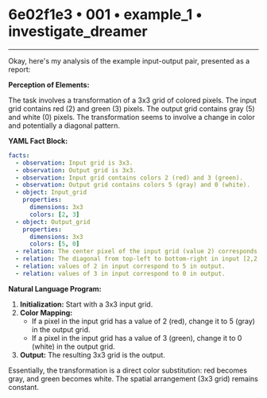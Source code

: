# 6e02f1e3 • 001 • example_1 • investigate_dreamer

---
Okay, here's my analysis of the example input-output pair, presented as a report:

**Perception of Elements:**

The task involves a transformation of a 3x3 grid of colored pixels. The input grid contains red (2) and green (3) pixels. The output grid contains gray (5) and white (0) pixels. The transformation seems to involve a change in color and potentially a diagonal pattern.

**YAML Fact Block:**



```yaml
facts:
  - observation: Input grid is 3x3.
  - observation: Output grid is 3x3.
  - observation: Input grid contains colors 2 (red) and 3 (green).
  - observation: Output grid contains colors 5 (gray) and 0 (white).
  - object: Input_grid
    properties:
      dimensions: 3x3
      colors: [2, 3]
  - object: Output_grid
    properties:
      dimensions: 3x3
      colors: [5, 0]
  - relation: The center pixel of the input grid (value 2) corresponds to the center pixel of output (value 5).
  - relation: The diagonal from top-left to bottom-right in input [2,2,3] becomes [5,5,5] in output.
  - relation: values of 2 in input correspond to 5 in output.
  - relation: values of 3 in input correspond to 0 in output.

```



**Natural Language Program:**

1.  **Initialization:** Start with a 3x3 input grid.
2.  **Color Mapping:**
    *   If a pixel in the input grid has a value of 2 (red), change it to 5 (gray) in the output grid.
    *   If a pixel in the input grid has a value of 3 (green), change it to 0 (white) in the output grid.
3.  **Output:** The resulting 3x3 grid is the output.

Essentially, the transformation is a direct color substitution: red becomes gray, and green becomes white. The spatial arrangement (3x3 grid) remains constant.

